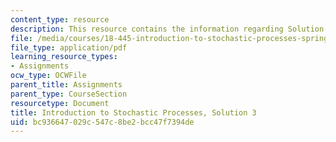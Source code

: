 ```yaml
---
content_type: resource
description: This resource contains the information regarding Solution 3.
file: /media/courses/18-445-introduction-to-stochastic-processes-spring-2015/bc936647029c547c8be2bcc47f7394de_MIT18_445S15_homework3_sol.pdf
file_type: application/pdf
learning_resource_types:
- Assignments
ocw_type: OCWFile
parent_title: Assignments
parent_type: CourseSection
resourcetype: Document
title: Introduction to Stochastic Processes, Solution 3
uid: bc936647-029c-547c-8be2-bcc47f7394de
---
```

